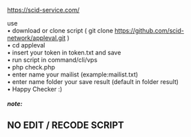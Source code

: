 https://scid-service.com/

use <br>
• download or clone script ( git clone https://github.com/scid-network/appleval.git )<br>
• cd appleval<br>
• insert your token in token.txt and save <br>
• run script in command/cli/vps<br>
• php check.php<br>
• enter name your mailist (example:mailist.txt)<br>
• enter name folder your save result (default in folder result)<br>
• Happy Checker :)<br><br>
<b>*note:*</b>
<b><h2>NO EDIT / RECODE SCRIPT </h2></b>
